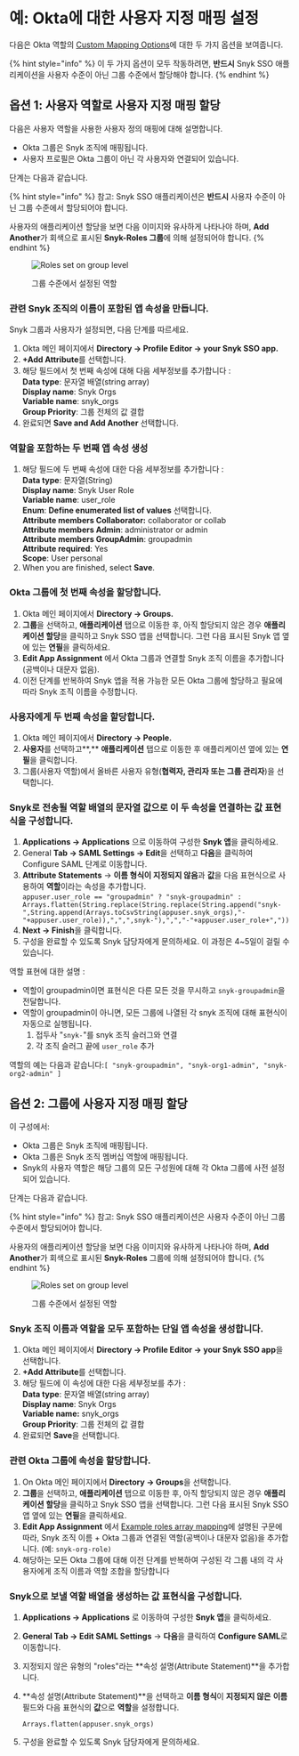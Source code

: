 # 예: Okta에 대한 사용자 지정 매핑 설정

다음은 Okta 역할의 [Custom Mapping Options](./)에 대한 두 가지 옵션을 보여줍니다.

{% hint style="info" %}
이 두 가지 옵션이 모두 작동하려면, **반드시** Snyk SSO 애플리케이션을 사용자 수준이 아닌 그룹 수준에서 할당해야 합니다.
{% endhint %}

## 옵션 1: 사용자 역할로 사용자 지정 매핑 할당

다음은 사용자 역할을 사용한 사용자 정의 매핑에 대해 설명합니다.

* Okta 그룹은 Snyk 조직에 매핑됩니다.
* 사용자 프로필은 Okta 그룹이 아닌 각 사용자와 연결되어 있습니다.

단계는 다음과 같습니다.

{% hint style="info" %}
참고: Snyk SSO 애플리케이션은 **반드시** 사용자 수준이 아닌 그룹 수준에서 할당되어야 합니다.

사용자의 애플리케이션 할당을 보면 다음 이미지와 유사하게 나타나야 하며, **Add Another**가 회색으로 표시된 **Snyk-Roles 그룹**에 의해 설정되어야 합니다.
{% endhint %}

<figure><img src="../../../.gitbook/assets/snyk-roles.png" alt="Roles set on group level"><figcaption><p>그룹 수준에서 설정된 역할</p></figcaption></figure>

### 관련 Snyk 조직의 이름이 포함된 앱 속성을 만듭니다.

Snyk 그룹과 사용자가 설정되면, 다음 단계를 따르세요.

1. Okta 메인 페이지에서 **Directory -> Profile Editor -> your Snyk SSO app.**
2. **+Add Attribute**를 선택합니다.
3. 해당 필드에서 첫 번째 속성에 대해 다음 세부정보를 추가합니다 :\
   **Data type**: 문자열 배열(string array)\
   **Display name**: Snyk Orgs\
   **Variable name**: snyk\_orgs\
   **Group Priority**: 그룹 전체의 값 결합
4. 완료되면 **Save and Add Another** 선택합니다.

### 역할을 포함하는 두 번째 앱 속성 생성

1. 해당 필드에 두 번째 속성에 대한 다음 세부정보를 추가합니다 : \
   **Data type**: 문자열(String)\
   **Display name**: Snyk User Role\
   **Variable name**: user\_role\
   **Enum**: **Define enumerated list of values** 선택합니다.\
   **Attribute members Collaborator:** collaborator or collab\
   **Attribute members Admin**: administrator or admin\
   **Attribute members GroupAdmin**: groupadmin\
   **Attribute required**: Yes\
   **Scope**: User personal
2. When you are finished, select **Save**.

### Okta 그룹에 첫 번째 속성을 할당합니다.

1. Okta 메인 페이지에서 **Directory -> Groups.**
2. **그룹**을 선택하고, **애플리케이션** 탭으로 이동한 후, 아직 할당되지 않은 경우 **애플리케이션 할당**을 클릭하고 Snyk SSO 앱을 선택합니다. 그런 다음 표시된 Snyk 앱 옆에 있는 **연필**을 클릭하세요.
3. **Edit App Assignment** 에서 Okta 그룹과 연결할 Snyk 조직 이름을 추가합니다(공백이나 대문자 없음).
4. 이전 단계를 반복하여 Snyk 앱을 적용 가능한 모든 Okta 그룹에 할당하고 필요에 따라 Snyk 조직 이름을 수정합니다.

### 사용자에게 두 번째 속성을 할당합니다.

1. Okta 메인 페이지에서 **Directory -> People.**
2. **사용자**를 선택하고**,** **애플리케이션** 탭으로 이동한 후 애플리케이션 옆에 있는 **연필**을 클릭합니다.
3. 그룹(사용자 역할)에서 올바른 사용자 유형(**협력자, 관리자 또는 그룹 관리자**)을 선택합니다.

### Snyk로 전송될 역할 배열의 문자열 값으로 이 두 속성을 연결하는 값 표현식을 구성합니다.

1. **Applications -> Applications** 으로 이동하여 구성한 **Snyk 앱**을 클릭하세요.
2. General **Tab -> SAML Settings -> Edit**을 선택하고 **다음**을 클릭하여 Configure SAML 단계로 이동합니다.
3. **Attribute Statements** -> **이름 형식이 지정되지 않음**과 **값**을 다음 표현식으로 사용하여 **역할**이라는 속성을 추가합니다.\
   `appuser.user_role == "groupadmin" ? "snyk-groupadmin" : Arrays.flatten(String.replace(String.replace(String.append("snyk-",String.append(Arrays.toCsvString(appuser.snyk_orgs),"-"+appuser.user_role)),",",",snyk-"),",","-"+appuser.user_role+","))`
4. **Next -> Finish**을 클릭합니다.
5. 구성을 완료할 수 있도록 Snyk 담당자에게 문의하세요. 이 과정은 4\~5일이 걸릴 수 있습니다.

역할 표현에 대한 설명 :&#x20;

* 역할이 groupadmin이면 표현식은 다른 모든 것을 무시하고 `snyk-groupadmin`을 전달합니다.
* 역할이 groupadmin이 아니면, 모든 그룹에 나열된 각 snyk 조직에 대해 표현식이 자동으로 실행됩니다.
  1. 접두사 "`snyk-`"를 snyk 조직 슬러그와 연결
  2. 각 조직 슬러그 끝에 `user_role` 추가

역할의 예는 다음과 같습니다:`[ "snyk-groupadmin", "snyk-org1-admin", "snyk-org2-admin" ]`

## 옵션 2: 그룹에 사용자 지정 매핑 할당

이 구성에서:

* Okta 그룹은 Snyk 조직에 매핑됩니다.
* Okta 그룹은 Snyk 조직 멤버십 역할에 매핑됩니다.
* Snyk의 사용자 역할은 해당 그룹의 모든 구성원에 대해 각 Okta 그룹에 사전 설정되어 있습니다.

단계는 다음과 같습니다.

{% hint style="info" %}
참고: Snyk SSO 애플리케이션은 사용자 수준이 아닌 그룹 수준에서 할당되어야 합니다.

사용자의 애플리케이션 할당을 보면 다음 이미지와 유사하게 나타나야 하며, **Add Another**가 회색으로 표시된 **Snyk-Roles** 그룹에 의해 설정되어야 합니다.
{% endhint %}

<figure><img src="../../../.gitbook/assets/snyk-roles.png" alt="Roles set on group level"><figcaption><p>그룹 수준에서 설정된 역할</p></figcaption></figure>

### Snyk 조직 이름과 역할을 모두 포함하는 단일 앱 속성을 생성합니다.

1. Okta 메인 페이지에서 **Directory -> Profile Editor -> your Snyk SSO app**을 선택합니다.
2. **+Add Attribute**를 선택합니다.
3. 해당 필드에 이 속성에 대한 다음 세부정보를 추가 :\
   **Data type**: 문자열 배열(string array)\
   **Display name**: Snyk Orgs\
   **Variable name:** snyk\_orgs\
   **Group Priority**: 그룹 전체의 값 결합
4. 완료되면 **Save**을 선택합니다.

### 관련 Okta 그룹에 속성을 할당합니다.

1. On Okta 메인 페이지에서 **Directory -> Groups**을 선택합니다.
2. **그룹**을 선택하고, **애플리케이션** 탭으로 이동한 후, 아직 할당되지 않은 경우 **애플리케이션 할당**을 클릭하고 Snyk SSO 앱을 선택합니다. 그런 다음 표시된 Snyk SSO 앱 옆에 있는 **연필**을 클릭하세요.
3. **Edit App Assignment** 에서 [Example roles array mapping](./#example-roles-array-mapping)에 설명된 구문에 따라, Snyk 조직 이름 + Okta 그룹과 연결된 역할(공백이나 대문자 없음)을 추가합니다. (예: `snyk-org-role)`
4. 해당하는 모든 Okta 그룹에 대해 이전 단계를 반복하여 구성된 각 그룹 내의 각 사용자에게 조직 이름과 역할 조합을 할당합니다

### Snyk으로 보낼 역할 배열을 생성하는 값 표현식을 구성합니다.

1. **Applications -> Applications** 로 이동하여 구성한 **Snyk 앱**을 클릭하세요.
2. **General Tab -> Edit SAML Settings** -> **다음**을 클릭하여 **Configure SAML**로 이동합니다.
3. 지정되지 않은 유형의 "roles"라는 **속성 설명(Attribute Statement)**을 추가합니다.
4.  **속성 설명(Attribute Statement)**을 선택하고 **이름 형식**이 **지정되지 않은** **이름** 필드와 다음 표현식의 **값**으로 **역할**을 설정합니다.

    `Arrays.flatten(appuser.snyk_orgs)`
5. 구성을 완료할 수 있도록 Snyk 담당자에게 문의하세요.
